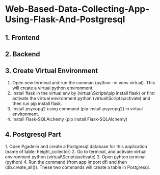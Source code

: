 # Web-Based-Data-Collecting-App-Using-Flask-And-Postgresql


<h2><a id="frontend">1. Frontend</a></h2>



<h2><a id="backend">2. Backend</a></h2>


<h2><a id="virtenv">3. Create Virtual Environment</a></h2>

1. Open new terminal and run the comman (python -m venv virtual). This will create a virtual python environment.
2. Install flask in the virtual env by (virtual\Scripts\pip install flask) or first activate the virtual environment python (virtual\Scripts\activate) and then run pip install flask.
3. Install psycopg2 using command (pip install psycopg2) in virtual environment.
4. Install Flask-SQLAlchemy (pip install Flask-SQLAlchemy)

<h2><a id="postgres">4. Postgresql Part</a></h2>
1. Open Pgadmin and create a Postgresql database for this application (name of table: height_collector)
2. Go to terminal, and activate virtual environment python (virtual\Scripts\activate)
3. Open pyhton terminal (python)
4. Run the command (from app import df) and then (db.create_all()). These two commands will create a table in Postgresql.

